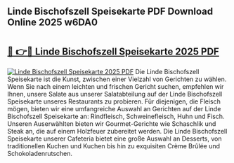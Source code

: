## Linde Bischofszell Speisekarte PDF Download Online 2025 w6DA0

# <h2><a href="http://gc6jemj.nevu.top/?p=Linde+Bischofszell+Speisekarte">🔗 👉🔴 Linde Bischofszell Speisekarte 2025 PDF</a></h2>

[![Linde Bischofszell Speisekarte 2025 PDF](https://i.imgur.com/dBaPXMq.png)](http://gc6jemj.nevu.top/?p=Linde+Bischofszell+Speisekarte)
Die Linde Bischofszell Speisekarte ist die Kunst, zwischen einer Vielzahl von Gerichten zu wählen. Wenn Sie nach einem leichten und frischen Gericht suchen, empfehlen wir Ihnen, unsere Salate aus unserer Salatabteilung auf der Linde Bischofszell Speisekarte unseres Restaurants zu probieren. Für diejenigen, die Fleisch mögen, bieten wir eine umfangreiche Auswahl an Gerichten auf der Linde Bischofszell Speisekarte an: Rindfleisch, Schweinefleisch, Huhn und Fisch. Unseren Auserwählten bieten wir Gourmet-Gerichte wie Schaschlik und Steak an, die auf einem Holzfeuer zubereitet werden. Die Linde Bischofszell Speisekarte unserer Cafeteria bietet eine große Auswahl an Desserts, von traditionellen Kuchen und Kuchen bis hin zu exquisiten Crème Brûlée und Schokoladenrutschen.
